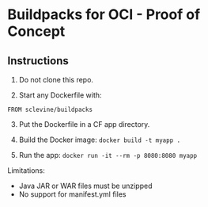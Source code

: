 # Buildpacks for OCI - Proof of Concept

## Instructions
1. Do not clone this repo.

2. Start any Dockerfile with:
```
FROM sclevine/buildpacks
```

3. Put the Dockerfile in a CF app directory.

4. Build the Docker image: `docker build -t myapp .`

5. Run the app: `docker run -it --rm -p 8080:8080 myapp`

Limitations:
  - Java JAR or WAR files must be unzipped
  - No support for manifest.yml files
